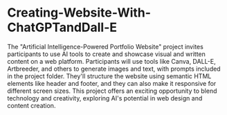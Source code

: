 # Creating-Website-With-ChatGPTandDall-E
The "Artificial Intelligence-Powered Portfolio Website" project invites participants to use AI tools to create and showcase visual and written content on a web platform. Participants will use tools like Canva, DALL-E, Artbreeder, and others to generate images and text, with prompts included in the project folder. They'll structure the website using semantic HTML elements like header and footer, and they can also make it responsive for different screen sizes. This project offers an exciting opportunity to blend technology and creativity, exploring AI's potential in web design and content creation.
